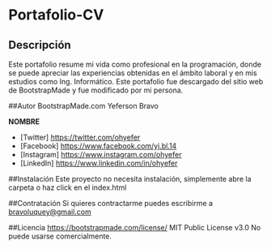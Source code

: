 # Portafolio-CV
## Descripción
Este portafolio resume mi vida como profesional en la programación, donde se puede apreciar las experiencias obtenidas en el ámbito laboral y en mis estudios como Ing. Informático. 
Este portafolio fue descargado del sitio web de BootstrapMade y fue modificado por mi persona.

##Autor
BootstrapMade.com
Yeferson Bravo

**NOMBRE**

* [Twitter] https://twitter.com/ohyefer
* [Facebook] https://www.facebook.com/yj.bl.14
* [Instagram] https://www.instagram.com/ohyefer
* [LinkedIn] https://www.linkedin.com/in/ohyefer

##Instalación
Este proyecto no necesita instalación, simplemente abre la carpeta o haz click en el index.html

##Contratación
Si quieres contractarme puedes escribirme a bravoluquey@gmail.com

##Licencia
https://bootstrapmade.com/license/
MIT Public License v3.0
No puede usarse comercialmente.
